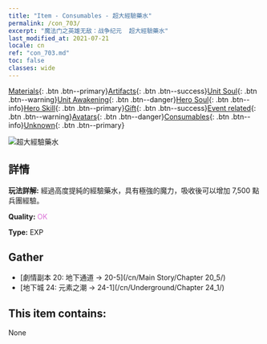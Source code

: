 ```yaml
---
title: "Item - Consumables - 超大經驗藥水"
permalink: /con_703/
excerpt: "魔法门之英雄无敌：战争纪元  超大經驗藥水"
last_modified_at: 2021-07-21
locale: cn
ref: "con_703.md"
toc: false
classes: wide
---
```

 [Materials](/ItemsCN/){: .btn .btn--primary}[Artifacts](/ItemsCN/Artifacts/){: .btn .btn--success}[Unit Soul](/ItemsCN/UnitSoul/){: .btn .btn--warning}[Unit Awakening](/ItemsCN/UnitAwakening/){: .btn .btn--danger}[Hero Soul](/ItemsCN/HeroSoul/){: .btn .btn--info}[Hero Skill](/ItemsCN/HeroSkill/){: .btn .btn--primary}[Gift](/ItemsCN/Gift/){: .btn .btn--success}[Event related](/ItemsCN/Events/){: .btn .btn--warning}[Avatars](/ItemsCN/Avatars/){: .btn .btn--danger}[Consumables](/ItemsCN/Consumables/){: .btn .btn--info}[Unknown](/ItemsCN/Unknown/){: .btn .btn--primary}

 ![超大經驗藥水](/images/t/i_503.png)

## 詳情
 **玩法詳解:** 經過高度提純的經驗藥水，具有極強的魔力，吸收後可以增加 7,500 點兵團經驗。

 **Quality:** <span style="color: #DA70D6">OK</span>

 **Type:** EXP

## Gather

*    [劇情副本 20: 地下通道 -> 20-5](/cn/Main Story/Chapter 20_5/) 
*    [地下城 24: 元素之潮 -> 24-1](/cn/Underground/Chapter 24_1/) 

## This item contains:

  None

